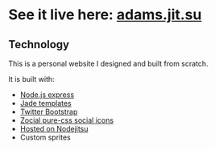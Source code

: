 See it live here:  [adams.jit.su](http://adams.jit.su)
================

## Technology

This is a personal website I designed and built from scratch.  

It is built with: 
* [Node.js express](http://expressjs.com/)
* [Jade templates](http://jade-lang.com/)
* [Twitter Bootstrap](http://twitter.github.com/bootstrap/)
* [Zocial pure-css social icons](http://coding.smashingmagazine.com/2012/05/15/zocial-button-set-72-css3-buttons/)
* [Hosted on Nodejitsu](https://www.nodejitsu.com/)
* Custom sprites
